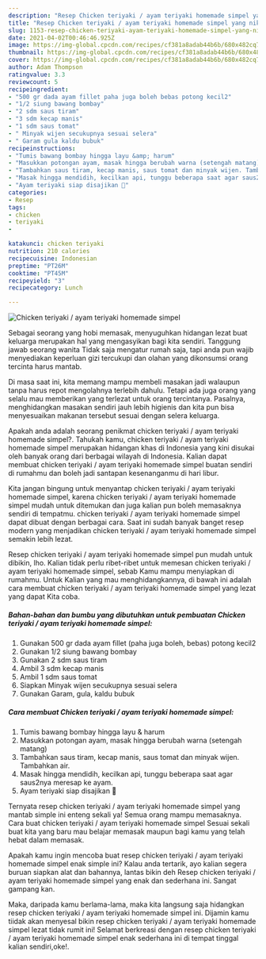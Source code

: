 ```yaml
---
description: "Resep Chicken teriyaki / ayam teriyaki homemade simpel yang nikmat Untuk Jualan"
title: "Resep Chicken teriyaki / ayam teriyaki homemade simpel yang nikmat Untuk Jualan"
slug: 1153-resep-chicken-teriyaki-ayam-teriyaki-homemade-simpel-yang-nikmat-untuk-jualan
date: 2021-04-02T00:46:46.925Z
image: https://img-global.cpcdn.com/recipes/cf381a8adab44b6b/680x482cq70/chicken-teriyaki-ayam-teriyaki-homemade-simpel-foto-resep-utama.jpg
thumbnail: https://img-global.cpcdn.com/recipes/cf381a8adab44b6b/680x482cq70/chicken-teriyaki-ayam-teriyaki-homemade-simpel-foto-resep-utama.jpg
cover: https://img-global.cpcdn.com/recipes/cf381a8adab44b6b/680x482cq70/chicken-teriyaki-ayam-teriyaki-homemade-simpel-foto-resep-utama.jpg
author: Adam Thompson
ratingvalue: 3.3
reviewcount: 5
recipeingredient:
- "500 gr dada ayam fillet paha juga boleh bebas potong kecil2"
- "1/2 siung bawang bombay"
- "2 sdm saus tiram"
- "3 sdm kecap manis"
- "1 sdm saus tomat"
- " Minyak wijen secukupnya sesuai selera"
- " Garam gula kaldu bubuk"
recipeinstructions:
- "Tumis bawang bombay hingga layu &amp; harum"
- "Masukkan potongan ayam, masak hingga berubah warna (setengah matang)"
- "Tambahkan saus tiram, kecap manis, saus tomat dan minyak wijen. Tambahkan air."
- "Masak hingga mendidih, kecilkan api, tunggu beberapa saat agar saus2nya meresap ke ayam."
- "Ayam teriyaki siap disajikan 🤗"
categories:
- Resep
tags:
- chicken
- teriyaki
- 

katakunci: chicken teriyaki  
nutrition: 210 calories
recipecuisine: Indonesian
preptime: "PT26M"
cooktime: "PT45M"
recipeyield: "3"
recipecategory: Lunch

---
```



![Chicken teriyaki / ayam teriyaki homemade simpel](https://img-global.cpcdn.com/recipes/cf381a8adab44b6b/680x482cq70/chicken-teriyaki-ayam-teriyaki-homemade-simpel-foto-resep-utama.jpg)

Sebagai seorang yang hobi memasak, menyuguhkan hidangan lezat buat keluarga merupakan hal yang mengasyikan bagi kita sendiri. Tanggung jawab seorang  wanita Tidak saja mengatur rumah saja, tapi anda pun wajib menyediakan keperluan gizi tercukupi dan olahan yang dikonsumsi orang tercinta harus mantab.

Di masa  saat ini, kita memang mampu membeli masakan jadi walaupun tanpa harus repot mengolahnya terlebih dahulu. Tetapi ada juga orang yang selalu mau memberikan yang terlezat untuk orang tercintanya. Pasalnya, menghidangkan masakan sendiri jauh lebih higienis dan kita pun bisa menyesuaikan makanan tersebut sesuai dengan selera keluarga. 



Apakah anda adalah seorang penikmat chicken teriyaki / ayam teriyaki homemade simpel?. Tahukah kamu, chicken teriyaki / ayam teriyaki homemade simpel merupakan hidangan khas di Indonesia yang kini disukai oleh banyak orang dari berbagai wilayah di Indonesia. Kalian dapat membuat chicken teriyaki / ayam teriyaki homemade simpel buatan sendiri di rumahmu dan boleh jadi santapan kesenanganmu di hari libur.

Kita jangan bingung untuk menyantap chicken teriyaki / ayam teriyaki homemade simpel, karena chicken teriyaki / ayam teriyaki homemade simpel mudah untuk ditemukan dan juga kalian pun boleh memasaknya sendiri di tempatmu. chicken teriyaki / ayam teriyaki homemade simpel dapat dibuat dengan berbagai cara. Saat ini sudah banyak banget resep modern yang menjadikan chicken teriyaki / ayam teriyaki homemade simpel semakin lebih lezat.

Resep chicken teriyaki / ayam teriyaki homemade simpel pun mudah untuk dibikin, lho. Kalian tidak perlu ribet-ribet untuk memesan chicken teriyaki / ayam teriyaki homemade simpel, sebab Kamu mampu menyiapkan di rumahmu. Untuk Kalian yang mau menghidangkannya, di bawah ini adalah cara membuat chicken teriyaki / ayam teriyaki homemade simpel yang lezat yang dapat Kita coba.

<!--inarticleads1-->

##### Bahan-bahan dan bumbu yang dibutuhkan untuk pembuatan Chicken teriyaki / ayam teriyaki homemade simpel:

1. Gunakan 500 gr dada ayam fillet (paha juga boleh, bebas) potong kecil2
1. Gunakan 1/2 siung bawang bombay
1. Gunakan 2 sdm saus tiram
1. Ambil 3 sdm kecap manis
1. Ambil 1 sdm saus tomat
1. Siapkan  Minyak wijen secukupnya sesuai selera
1. Gunakan  Garam, gula, kaldu bubuk




<!--inarticleads2-->

##### Cara membuat Chicken teriyaki / ayam teriyaki homemade simpel:

1. Tumis bawang bombay hingga layu &amp; harum
1. Masukkan potongan ayam, masak hingga berubah warna (setengah matang)
1. Tambahkan saus tiram, kecap manis, saus tomat dan minyak wijen. Tambahkan air.
1. Masak hingga mendidih, kecilkan api, tunggu beberapa saat agar saus2nya meresap ke ayam.
1. Ayam teriyaki siap disajikan 🤗




Ternyata resep chicken teriyaki / ayam teriyaki homemade simpel yang mantab simple ini enteng sekali ya! Semua orang mampu memasaknya. Cara buat chicken teriyaki / ayam teriyaki homemade simpel Sesuai sekali buat kita yang baru mau belajar memasak maupun bagi kamu yang telah hebat dalam memasak.

Apakah kamu ingin mencoba buat resep chicken teriyaki / ayam teriyaki homemade simpel enak simple ini? Kalau anda tertarik, ayo kalian segera buruan siapkan alat dan bahannya, lantas bikin deh Resep chicken teriyaki / ayam teriyaki homemade simpel yang enak dan sederhana ini. Sangat gampang kan. 

Maka, daripada kamu berlama-lama, maka kita langsung saja hidangkan resep chicken teriyaki / ayam teriyaki homemade simpel ini. Dijamin kamu tiidak akan menyesal bikin resep chicken teriyaki / ayam teriyaki homemade simpel lezat tidak rumit ini! Selamat berkreasi dengan resep chicken teriyaki / ayam teriyaki homemade simpel enak sederhana ini di tempat tinggal kalian sendiri,oke!.

